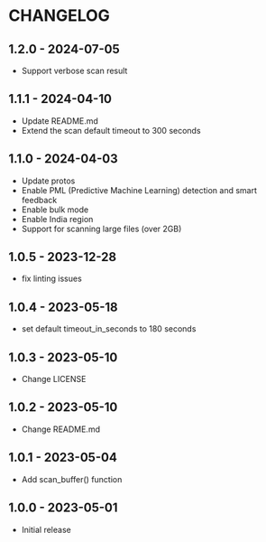 # CHANGELOG

## 1.2.0 - 2024-07-05

* Support verbose scan result

## 1.1.1 - 2024-04-10

* Update README.md
* Extend the scan default timeout to 300 seconds

## 1.1.0 - 2024-04-03

* Update protos
* Enable PML (Predictive Machine Learning) detection and smart feedback
* Enable bulk mode
* Enable India region
* Support for scanning large files (over 2GB)

## 1.0.5 - 2023-12-28

* fix linting issues

## 1.0.4 - 2023-05-18

* set default timeout_in_seconds to 180 seconds

## 1.0.3 - 2023-05-10

* Change LICENSE

## 1.0.2 - 2023-05-10

* Change README.md

## 1.0.1 - 2023-05-04

* Add scan_buffer() function

## 1.0.0 - 2023-05-01

* Initial release
